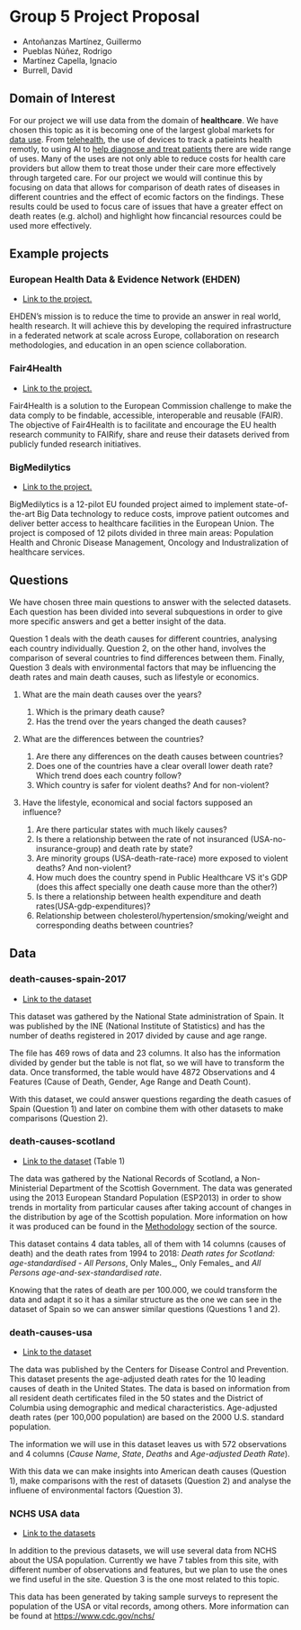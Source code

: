 # Group 5 Project Proposal 
* Antoñanzas Martínez, Guillermo
* Pueblas Núñez, Rodrigo
* Martínez Capella, Ignacio
* Burrell, David


## Domain of Interest

For our project we will use data from the domain of __healthcare__. We have chosen this topic as it is becoming one of the largest global markets for [data use](https://healthitanalytics.com/news/big-data-analytics-to-bring-billions-in-healthcare-market-growth). From [telehealth](https://www.forbes.com/sites/mikemontgomery/2016/10/26/the-future-of-health-care-is-in-data-analytics/#7d567b103ee2), the use of devices to track a patieints health remotly, to using AI to [help diagnose and treat patients](https://www.forbes.com/sites/forbestechcouncil/2019/10/31/does-ai-know-more-than-your-doctor/#773bdefb6357) there are wide range of uses. Many of the uses are not only able to reduce costs for health care providers but allow them to treat those under their care more effectively through targeted care. For our project we would will continue this by focusing on data that allows for comparison of death rates of diseases in different countries and the effect of ecomic factors on the findings. These results could be used to focus care of issues that have a greater effect on death reates (e.g. alchol) and highlight how fincancial resources could be used more effectively.


## Example projects
### European Health Data & Evidence Network (EHDEN)
* [Link to the project.](https://www.ehden.eu/)

EHDEN’s mission is to reduce the time to provide an answer in real world, health research. It will achieve this by developing the required infrastructure in a federated network at scale across Europe, collaboration on research methodologies, and education in an open science collaboration. 

### Fair4Health
* [Link to the project.](https://www.fair4health.eu/en/project#)

Fair4Health is a solution to the European Commission challenge to make the data comply to be findable, accessible, interoperable and reusable (FAIR). The objective of Fair4Health is to facilitate and encourage the EU health research community to FAIRify, share and reuse their datasets derived from publicly funded research initiatives.

### BigMedilytics
* [Link to the project.](https://www.bigmedilytics.eu/big-data-project/#project-background)

BigMedilytics is a 12-pilot EU founded project aimed to implement state-of-the-art Big Data technology to reduce costs, improve patient outcomes and deliver better access to healthcare facilities in the European Union. The project is composed of 12 pilots divided in three main areas: Population Health and Chronic Disease Management, Oncology and Industralization of healthcare services.

## Questions
We have chosen three main questions to answer with the selected datasets. Each question has been divided into several subquestions in order to give more specific answers and get a better insight of the data.

Question 1 deals with the death causes for different countries, analysing each country individually. Question 2, on the other hand, involves the comparison of several countries to find differences between them. Finally, Question 3 deals with environmental factors that may be influencing the death rates and main death causes, such as lifestyle or economics.

1. What are the main death causes over the years?
 	1. Which is the primary death cause?
 	2. Has the trend over the years changed the death causes?

2. What are the differences between the countries?  
	1. Are there any differences on the death causes between countries?
	2. Does one of the countries have a clear overall lower death rate? Which trend does each country follow?
	3. Which country is safer for violent deaths? And for non-violent?

3. Have the lifestyle, economical and social factors supposed an influence?  
	1. Are there particular states with much likely causes?
	2. Is there a relationship between the rate of not insuranced (USA-no-insurance-group) and death rate by state?
	3. Are minority groups (USA-death-rate-race) more exposed to violent deaths? And non-violent?
	4. How much does the country spend in Public Healthcare VS it's GDP (does this affect specially one death cause more than the other?)
	5. Is there a relationship between health expenditure and death rates(USA-gdp-expenditures)?
	6. Relationship between cholesterol/hypertension/smoking/weight and corresponding deaths between countries?

## Data
### death-causes-spain-2017 
* [Link to the dataset](https://datos.gob.es/es/catalogo/ea0010587-defunciones-por-causas-lista-reducida-sexo-y-edad-nacional-estadistica-de-defunciones-segun-la-causa-de-muerte-identificador-api-t15-p417-a2017-l0-01001-px)

This dataset was gathered by the National State administration of Spain. It was published by the INE (National Institute of Statistics) and has the number of deaths registered in 2017 divided by cause and age range.

The file has 469 rows of data and 23 columns. It also has the information divided by gender but the table is not flat, so we will have to transform the data. Once transformed, the table would have 4872 Observations and 4 Features (Cause of Death, Gender, Age Range and Death Count).

With this dataset, we could answer questions regarding the death casues of Spain (Question 1) and later on combine them with other datasets to make comparisons (Question 2).

### death-causes-scotland
* [Link to the dataset](https://www.nrscotland.gov.uk/statistics-and-data/statistics/statistics-by-theme/vital-events/deaths/age-standardised-death-rates-calculated-using-the-esp) (Table 1)

The data was gathered by the National Records of Scotland, a Non-Ministerial Department of the Scottish Government. The data was generated using the 2013 European Standard Population (ESP2013) in order to show trends in mortality from particular causes after taking account of changes in the distribution by age of the Scottish population. More information on how it was produced can be found in the [Methodology](https://www.nrscotland.gov.uk/files//statistics/age-standardised-death-rates-esp/2017/age-standardised-17-methodology.pdf) section of the source. 

This dataset contains 4 data tables, all of them with 14 columns (causes of death) and the death rates from 1994 to 2018: _Death rates for Scotland: age-standardised - All Persons_, Only Males_, Only Females_ and _All Persons age-and-sex-standardised rate_.

Knowing that the rates of death are per 100.000, we could transform the data and adapt it so it has a similar structure as the one we can see in the dataset of Spain so we can answer similar questions (Questions 1 and 2).

### death-causes-usa
* [Link to the dataset](https://catalog.data.gov/dataset/age-adjusted-death-rates-for-the-top-10-leading-causes-of-death-united-states-2013/resource/0e603f1d-31bf-4809-8f10-a994b305b379)

The data was published by the Centers for Disease Control and Prevention. This dataset presents the age-adjusted death rates for the 10 leading causes of death in the United States. The data is based on information from all resident death certificates filed in the 50 states and the District of Columbia using demographic and medical characteristics. Age-adjusted death rates (per 100,000 population) are based on the 2000 U.S. standard population.

The information we will use in this dataset leaves us with 572 observations and 4 columns (*Cause Name*, *State*, *Deaths* and *Age-adjusted Death Rate*).

With this data we can make insights into American death causes (Question 1), make comparisons with the rest of datasets (Question 2) and analyse the influene of environmental factors (Question 3).

### NCHS USA data
* [Link to the datasets](https://www.cdc.gov/nchs/hus/contents2017.htm)

In addition to the previous datasets, we will use several data from NCHS about the USA population. Currently we have 7 tables from this site, with different number of observations and features, but we plan to use the ones we find useful in the site. Question 3 is the one most related to this topic.

This data has been generated by taking sample surveys to represent the population of the USA or vital records, among others. More information can be found at https://www.cdc.gov/nchs/
